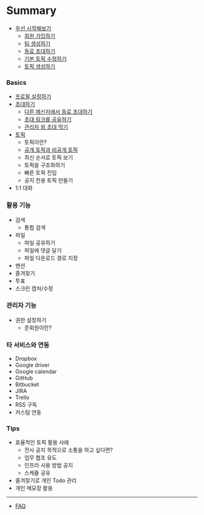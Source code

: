 # Summary

* [우선 시작해보기](getting_started.md)
	* [회원 가입하기](getting_started.md#회원-가입하기)
	* [팀 생성하기](getting_started.md#팀-생성하기)
	* [동료 초대하기](getting_started.md#동료-초대하기)
	* [기본 토픽 수정하기](getting_started.md#기본-토픽-수정하기)
	* [토픽 생성하기](getting_started.md#기본-토픽-수정하기)

### Basics

* [프로필 설정하기](profile.md)
* [초대하기](invite.md)
	* [다른 메신저에서 동료 초대하기]()
	* [초대 링크를 공유하기]()
	* [관리자 외 초대 막기]()
* [토픽](topic.md)
	* 토픽이란?
	* [공개 토픽과 비공개 토픽](topic.md#공개-토픽과-비공개-토픽)
	* 최신 순서로 토픽 보기
	* 토픽을 구조화하기
	* 빠른 토픽 진입
	* 공지 전용 토픽 만들기
* 1:1 대화

### 활용 기능

* 검색
	* 통합 검색
* 파일
	* 파일 공유하기
	* 파일에 댓글 달기
	* 파일 다운로드 경로 지정
* 멘션
* 즐겨찾기
* 투표
* 스크린 캡처/수정

### 관리자 기능

* 권한 설정하기
	* 준회원이란?

### 타 서비스와 연동

* Dropbox
* Google driver
* Google calendar
* GitHub
* Bitbucket
* JIRA
* Trello
* RSS 구독
* 커스텀 연동

### Tips

* 효율적인 토픽 활용 사례
  * 전사 공지 목적으로 소통을 하고 싶다면?
  * 업무 협조 유도
  * 인프라 사용 방법 공지
  * 스케쥴 공유
* 즐겨찾기로 개인 Todo 관리
* 개인 메모장 활용

----

* [FAQ](https://jandi.zendesk.com/hc/ko)
